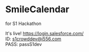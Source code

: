 SmileCalendar
=============
for S1 Hackathon  

It's live! https://login.salesforce.com/  
ID: s1crowddev@i556.com  
PASS: passS1dev  
